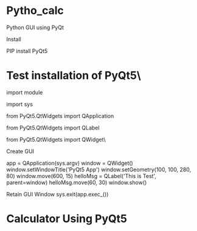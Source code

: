 # Pytho_calc

Python GUI using PyQt

Install

PIP install PyQt5

# Test installation of PyQt5\

import module

import sys

from PyQt5.QtWidgets import QApplication

from PyQt5.QtWidgets import QLabel

from PyQt5.QtWidgets import QWidget\

Create GUI

app = QApplication(sys.argv)
window = QWidget() window.setWindowTitle('PyQt5 App') window.setGeometry(100, 100, 280, 80) window.move(600, 15) helloMsg = QLabel('This is Test', parent=window) helloMsg.move(60, 30) window.show()

Retain GUI Window
sys.exit(app.exec_())

# Calculator Using PyQt5

